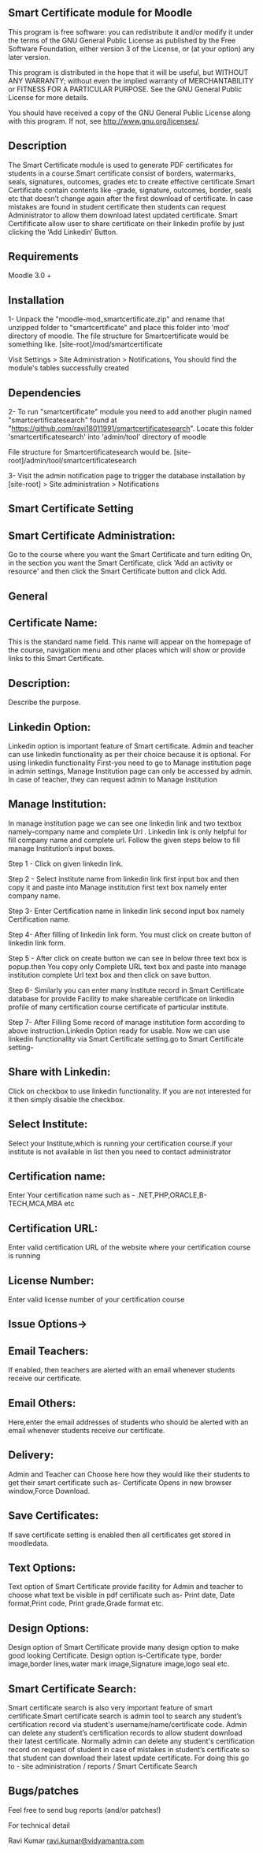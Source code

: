 Smart Certificate module for Moodle
-------------------------------------
This program is free software: you can redistribute it and/or modify it under the terms of the GNU General Public License as published by the Free Software Foundation, either version 3 of the License, or (at your option) any later version.

This program is distributed in the hope that it will be useful, but WITHOUT ANY WARRANTY; without even the implied warranty of MERCHANTABILITY or FITNESS FOR A PARTICULAR PURPOSE. See the GNU General Public License for more details.

You should have received a copy of the GNU General Public License along with this program. If not, see http://www.gnu.org/licenses/.

Description
-----------

The Smart Certificate module is used to generate PDF certificates for students in a course.Smart certificate consist of borders, watermarks, seals, signatures, outcomes, grades etc
to create effective certificate.Smart Certificate contain contents like -grade, signature, outcomes, border, seals etc that doesn’t change again after the first download of certificate.
In case mistakes are found in student certificate then students can request Administrator to allow them download latest updated certificate.
Smart Certifificate allow user to share certificate on their linkedin profile by just clicking the ‘Add Linkedin’ Button.
 
Requirements
------------

Moodle 3.0 +

Installation
------------
1- Unpack the "moodle-mod_smartcertificate.zip" and rename that unzipped folder to "smartcertificate" and place this folder into 'mod' directory of moodle. 
The file structure for Smartcertificate    would be something like. [site-root]/mod/smartcertificate

Visit Settings > Site Administration > Notifications, You should find the module's tables successfully created

Dependencies 
------------

2- To run "smartcertificate" module you need to add another plugin named "smartcertificatesearch" found at "https://github.com/ravi18011991/smartcertificatesearch". 
Locate this folder 'smartcertificatesearch' into 'admin/tool' directory of moodle

File structure for Smartcertificatesearch would be. [site-root]/admin/tool/smartcertificatesearch

3- Visit the admin notification page to trigger the database installation by [site-root] > Site administration > Notifications

Smart Certificate Setting
-------------------------

Smart Certificate Administration: 
--------------------------------

Go to the course where you want the Smart Certificate and turn editing On,  in the section you want the Smart Certificate, click 'Add an activity or resource' and then click the Smart Certificate button and click Add.

General
--------
 
Certificate Name:
-----------------
This is the standard name field. This name will appear on the homepage of the course, navigation menu and other places which will show or provide links to this Smart Certificate.

Description:
-----------
Describe the purpose.

Linkedin Option: 
----------------
Linkedin option is important feature of Smart certificate. Admin and teacher can use linkedin functionality as per their choice because it is optional. For using linkedin functionality
First-you need to go to Manage institution page in admin settings, Manage Institution page can only be accessed by admin. In case of teacher, they can request admin to Manage Institution

Manage Institution:
-------------------
In manage institution page we can see one linkedin link and two textbox namely-company name and complete Url . Linkedin link is only helpful for fill company name and complete url.
Follow the given steps below  to fill manage Institution’s input boxes.

Step 1 - Click on given linkedin link.

Step 2 - Select institute name from linkedin link first input box and then copy it and paste into Manage institution first text box namely enter company name.

Step 3-  Enter Certification name in linkedin link second input box namely Certification name. 

Step 4-  After filling of linkedin link form. You must click on create button of linkedin link form.

Step 5 - After click on create button we can see in below three text box is popup.then You copy only Complete URL text box and paste into manage institution 
complete Url text box and then click on save button.

Step 6- Similarly you can enter many Institute record in Smart Certificate database for provide Facility to make shareable certificate on linkedin profile of many 
certification course certificate of particular institute.

Step 7- After Filling Some record of manage institution form according to above instruction.Linkedin Option ready for usable. 
Now we can use linkedin functionality via Smart Certificate setting.go to Smart Certificate setting-

Share with Linkedin:
-------------------
Click on checkbox to use linkedin functionality. If you are not interested for it then simply disable the checkbox.

Select Institute:
-----------------
Select your Institute,which is running your certification course.if your institute is not available in list then you need to contact administrator

Certification name:
-------------------
Enter Your certification name such as - .NET,PHP,ORACLE,B-TECH,MCA,MBA etc

Certification URL:
------------------
Enter valid certification URL of the website where your certification course is running

License Number:
---------------
Enter valid license number of your certification course

Issue Options->
--------------

Email Teachers:
---------------
If enabled, then teachers are alerted with an email whenever students receive our certificate.

Email Others:
------------
Here,enter the email addresses of students who should be alerted with an email whenever students receive our certificate.

Delivery:
-----------
Admin and Teacher can Choose here how they would like their students to get their smart certificate such as- Certificate Opens in new browser window,Force Download.

Save Certificates:
------------------
If save certificate setting is enabled then all certificates get stored in moodledata.

Text Options:
------------
Text option of Smart Certificate provide facility for Admin and teacher to choose what text  be visible in pdf certificate such as-
Print date, Date format,Print code, Print grade,Grade format etc.

Design Options:
---------------
Design option of Smart Certificate provide many design option to make good looking Certificate.
Design option is-Certificate type, border image,border lines,water mark image,Signature image,logo seal etc.

Smart Certificate Search:
------------------------
Smart certificate search is also very important feature of smart certificate.Smart certificate search is admin tool to search any student’s certification record via student's username/name/certificate code. Admin can delete any student’s certification records to
allow student download their latest certificate. Normally admin can delete any student's certification record on request of student in case of mistakes in student’s certificate so that student can download their latest update certificate. 
For doing this go to - site administration / reports / Smart Certificate Search

Bugs/patches
------------
Feel free to send bug reports (and/or patches!)

For technical detail

Ravi Kumar ravi.kumar@vidyamantra.com

